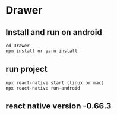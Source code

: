 # Drawer


## Install and run on android
```
cd Drawer
npm install or yarn install
```

## run project
```
npx react-native start (linux or mac)
npx react-native run-android
```
## react native version -0.66.3
